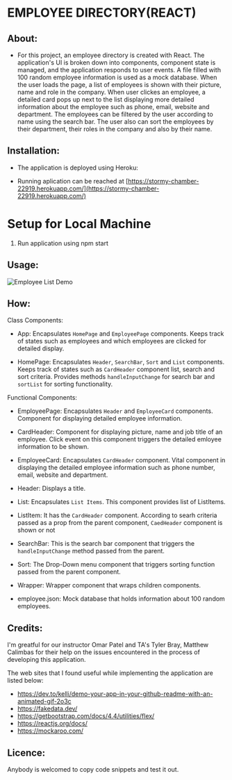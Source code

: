 
# EMPLOYEE DIRECTORY(REACT)

## About: ##

* For this project, an employee directory is created with React. The application's UI is broken down into components, component state is managed, and the application responds to user events. A file filled with 100 random employee information is used as a mock database. When the user loads the page, a list of employees is shown with their picture, name and role in the company. When user clickes an employee, a detailed card pops up next to the list displaying more detailed information about the employee such as phone, email, website and department. The employees can be filtered by the user according to name using the search bar. The user also can sort the employees by their department, their roles in the company and also by their name.

## Installation: ##

  * The application is deployed using Heroku: 

  * Running aplication can be reached at 
  [https://stormy-chamber-22919.herokuapp.com/](https://stormy-chamber-22919.herokuapp.com/)

  # Setup for Local Machine

1. Run application using npm start
   

## Usage: ##

  ![Employee List Demo](public/employee.gif)
    
## How: ##
Class Components:

 - App: Encapsulates `HomePage` and `EmployeePage` components. Keeps track of states such as employees and which employees are clicked for detailed display.

 - HomePage: Encapsulates `Header`, `SearchBar`, `Sort` and `List` components. Keeps track of states such as `CardHeader` component list, search and sort criteria. Provides methods `handleInputChange` for search bar and `sortList` for sorting functionality.

 Functional Components:

 - EmployeePage: Encapsulates `Header` and `EmployeeCard` components. Component for displaying detailed employee information.

 - CardHeader: Component for displaying picture, name and job title of an employee. Click event on this component triggers the detailed emloyee information to be shown.

 - EmployeeCard: Encapsulates `CardHeader` component. Vital component in displaying the detailed employee information such as phone number, email, website and department. 

 - Header: Displays a title.

 - List: Encapsulates `List Items`. This component provides list of ListItems.

 - ListItem: It has the `CardHeader` component. According to searh criteria passed as a prop from the parent component, `CaedHeader` component is shown or not

 - SearchBar: This is the search bar component that triggers the `handleInputChange` method passed from the parent.

 - Sort: The Drop-Down menu component that triggers sorting function passed from the parent component.

 - Wrapper: Wrapper component that wraps children components.

 - employee.json: Mock database that holds information about 100 random employees.



## Credits: ## 

I'm greatful for our instructor Omar Patel and TA's Tyler Bray, Matthew Calimbas for their help on the issues encountered in the process of developing this application.

The web sites that I found useful while implementing the application are listed below:

  * https://dev.to/kelli/demo-your-app-in-your-github-readme-with-an-animated-gif-2o3c
  * https://fakedata.dev/
  * https://getbootstrap.com/docs/4.4/utilities/flex/
  * https://reactjs.org/docs/
  * https://mockaroo.com/
  
  
## Licence: ##

Anybody is welcomed to copy code snippets and test it out.
